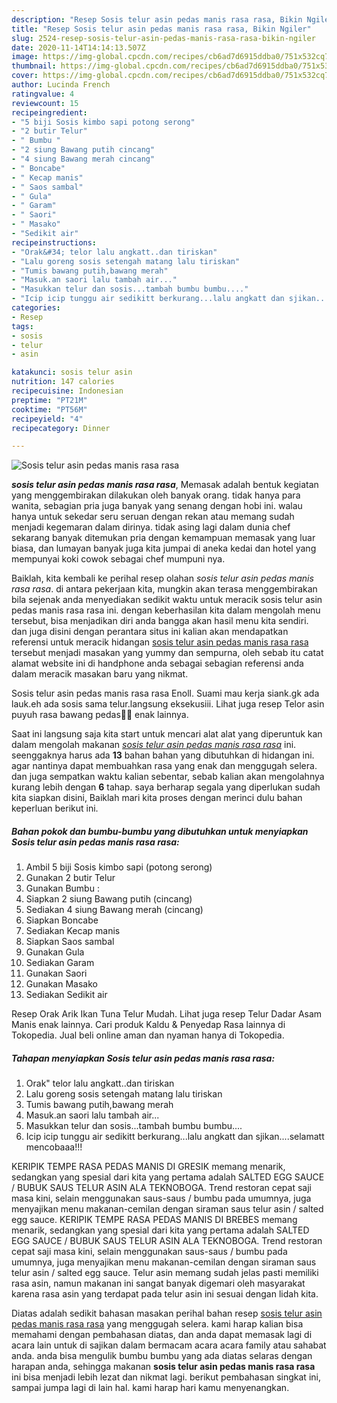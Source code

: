 ```yaml
---
description: "Resep Sosis telur asin pedas manis rasa rasa, Bikin Ngiler"
title: "Resep Sosis telur asin pedas manis rasa rasa, Bikin Ngiler"
slug: 2524-resep-sosis-telur-asin-pedas-manis-rasa-rasa-bikin-ngiler
date: 2020-11-14T14:14:13.507Z
image: https://img-global.cpcdn.com/recipes/cb6ad7d6915ddba0/751x532cq70/sosis-telur-asin-pedas-manis-rasa-rasa-foto-resep-utama.jpg
thumbnail: https://img-global.cpcdn.com/recipes/cb6ad7d6915ddba0/751x532cq70/sosis-telur-asin-pedas-manis-rasa-rasa-foto-resep-utama.jpg
cover: https://img-global.cpcdn.com/recipes/cb6ad7d6915ddba0/751x532cq70/sosis-telur-asin-pedas-manis-rasa-rasa-foto-resep-utama.jpg
author: Lucinda French
ratingvalue: 4
reviewcount: 15
recipeingredient:
- "5 biji Sosis kimbo sapi potong serong"
- "2 butir Telur"
- " Bumbu "
- "2 siung Bawang putih cincang"
- "4 siung Bawang merah cincang"
- " Boncabe"
- " Kecap manis"
- " Saos sambal"
- " Gula"
- " Garam"
- " Saori"
- " Masako"
- "Sedikit air"
recipeinstructions:
- "Orak&#34; telor lalu angkatt..dan tiriskan"
- "Lalu goreng sosis setengah matang lalu tiriskan"
- "Tumis bawang putih,bawang merah"
- "Masuk.an saori lalu tambah air..."
- "Masukkan telur dan sosis...tambah bumbu bumbu...."
- "Icip icip tunggu air sedikitt berkurang...lalu angkatt dan sjikan....selamatt mencobaaa!!!"
categories:
- Resep
tags:
- sosis
- telur
- asin

katakunci: sosis telur asin 
nutrition: 147 calories
recipecuisine: Indonesian
preptime: "PT21M"
cooktime: "PT56M"
recipeyield: "4"
recipecategory: Dinner

---
```



![Sosis telur asin pedas manis rasa rasa](https://img-global.cpcdn.com/recipes/cb6ad7d6915ddba0/751x532cq70/sosis-telur-asin-pedas-manis-rasa-rasa-foto-resep-utama.jpg)

<b><i>sosis telur asin pedas manis rasa rasa</i></b>, Memasak adalah bentuk kegiatan yang menggembirakan dilakukan oleh banyak orang. tidak hanya para wanita, sebagian pria juga banyak yang senang dengan hobi ini. walau hanya untuk sekedar seru seruan dengan rekan atau memang sudah menjadi kegemaran dalam dirinya. tidak asing lagi dalam dunia chef sekarang banyak ditemukan pria dengan kemampuan memasak yang luar biasa, dan lumayan banyak juga kita jumpai di aneka kedai dan hotel yang mempunyai koki cowok sebagai chef mumpuni nya.

Baiklah, kita kembali ke perihal resep olahan <i>sosis telur asin pedas manis rasa rasa</i>. di antara pekerjaan kita, mungkin akan terasa menggembirakan bila sejenak anda menyediakan sedikit waktu untuk meracik sosis telur asin pedas manis rasa rasa ini. dengan keberhasilan kita dalam mengolah menu tersebut, bisa menjadikan diri anda bangga akan hasil menu kita sendiri. dan juga disini dengan perantara situs ini kalian akan mendapatkan referensi untuk meracik hidangan <u>sosis telur asin pedas manis rasa rasa</u> tersebut menjadi masakan yang yummy dan sempurna, oleh sebab itu catat alamat website ini di handphone anda sebagai sebagian referensi anda dalam meracik masakan baru yang nikmat.

Sosis telur asin pedas manis rasa rasa Enoll. Suami mau kerja siank.gk ada lauk.eh ada sosis sama telur.langsung eksekusiii. Lihat juga resep Telor asin puyuh rasa bawang pedas🐣🐣 enak lainnya.


Saat ini langsung saja kita start untuk mencari alat alat yang diperuntuk kan dalam mengolah makanan <u><i>sosis telur asin pedas manis rasa rasa</i></u> ini. seenggaknya harus ada <b>13</b> bahan bahan yang dibutuhkan di hidangan ini. agar nantinya dapat membuahkan rasa yang enak dan menggugah selera. dan juga sempatkan waktu kalian sebentar, sebab kalian akan mengolahnya kurang lebih dengan <b>6</b> tahap. saya berharap segala yang diperlukan sudah kita siapkan disini, Baiklah mari kita proses dengan merinci dulu bahan keperluan berikut ini.

<!--inarticleads1-->

##### Bahan pokok dan bumbu-bumbu yang dibutuhkan untuk menyiapkan Sosis telur asin pedas manis rasa rasa:

1. Ambil 5 biji Sosis kimbo sapi (potong serong)
1. Gunakan 2 butir Telur
1. Gunakan  Bumbu :
1. Siapkan 2 siung Bawang putih (cincang)
1. Sediakan 4 siung Bawang merah (cincang)
1. Siapkan  Boncabe
1. Sediakan  Kecap manis
1. Siapkan  Saos sambal
1. Gunakan  Gula
1. Sediakan  Garam
1. Gunakan  Saori
1. Gunakan  Masako
1. Sediakan Sedikit air


Resep Orak Arik Ikan Tuna Telur Mudah. Lihat juga resep Telur Dadar Asam Manis enak lainnya. Cari produk Kaldu &amp; Penyedap Rasa lainnya di Tokopedia. Jual beli online aman dan nyaman hanya di Tokopedia. 

<!--inarticleads2-->

##### Tahapan menyiapkan Sosis telur asin pedas manis rasa rasa:

1. Orak&#34; telor lalu angkatt..dan tiriskan
1. Lalu goreng sosis setengah matang lalu tiriskan
1. Tumis bawang putih,bawang merah
1. Masuk.an saori lalu tambah air...
1. Masukkan telur dan sosis...tambah bumbu bumbu....
1. Icip icip tunggu air sedikitt berkurang...lalu angkatt dan sjikan....selamatt mencobaaa!!!


KERIPIK TEMPE RASA PEDAS MANIS DI GRESIK memang menarik, sedangkan yang spesial dari kita yang pertama adalah SALTED EGG SAUCE / BUBUK SAUS TELUR ASIN ALA TEKNOBOGA. Trend restoran cepat saji masa kini, selain menggunakan saus-saus / bumbu pada umumnya, juga menyajikan menu makanan-cemilan dengan siraman saus telur asin / salted egg sauce. KERIPIK TEMPE RASA PEDAS MANIS DI BREBES memang menarik, sedangkan yang spesial dari kita yang pertama adalah SALTED EGG SAUCE / BUBUK SAUS TELUR ASIN ALA TEKNOBOGA. Trend restoran cepat saji masa kini, selain menggunakan saus-saus / bumbu pada umumnya, juga menyajikan menu makanan-cemilan dengan siraman saus telur asin / salted egg sauce. Telur asin memang sudah jelas pasti memiliki rasa asin, namun makanan ini sangat banyak digemari oleh masyarakat karena rasa asin yang terdapat pada telur asin ini sesuai dengan lidah kita. 

Diatas adalah sedikit bahasan masakan perihal bahan resep <u>sosis telur asin pedas manis rasa rasa</u> yang menggugah selera. kami harap kalian bisa memahami dengan pembahasan diatas, dan anda dapat memasak lagi di acara lain untuk di sajikan dalam bermacam acara acara family atau sahabat anda. anda bisa mengulik bumbu bumbu yang ada diatas selaras dengan harapan anda, sehingga makanan <b>sosis telur asin pedas manis rasa rasa</b> ini bisa menjadi lebih lezat dan nikmat lagi. berikut pembahasan singkat ini, sampai jumpa lagi di lain hal. kami harap hari kamu menyenangkan.
